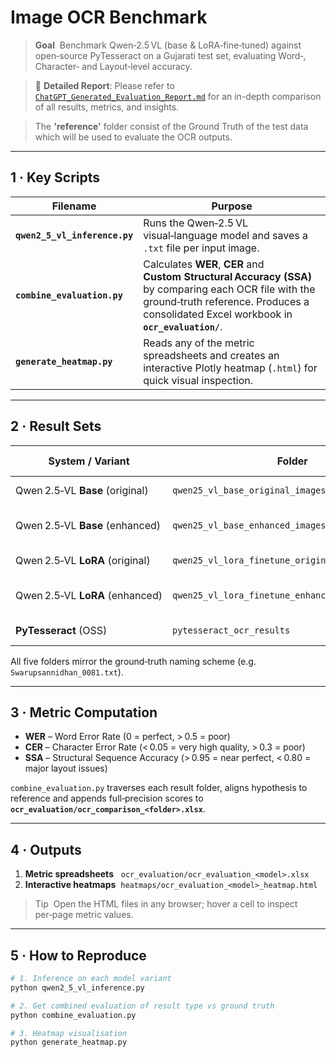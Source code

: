 # Image OCR Benchmark 

> **Goal**  Benchmark Qwen‑2.5 VL (base & LoRA‑fine‑tuned) against open‑source PyTesseract on a Gujarati test set, evaluating Word‑, Character‑ and Layout‑level accuracy.

> 📄 **Detailed Report**: Please refer to [`ChatGPT_Generated_Evaluation_Report.md`](ChatGPT_Generated_Evaluation_Report.md) for an in-depth comparison of all results, metrics, and insights.

> The **'reference'** folder consist of the Ground Truth of the test data which will be used to evaluate the OCR outputs. 

---

## 1 · Key Scripts

| Filename                      | Purpose                                                                                                                                                                                           |
| ----------------------------- | ------------------------------------------------------------------------------------------------------------------------------------------------------------------------------------------------- |
| **`qwen2_5_vl_inference.py`** | Runs the Qwen‑2.5 VL visual‑language model and saves a `.txt` file per input image.                                                                                                               |
| **`combine_evaluation.py`**   | Calculates **WER**, **CER** and **Custom Structural Accuracy (SSA)** by comparing each OCR file with the ground‑truth reference. Produces a consolidated Excel workbook in **`ocr_evaluation/`**. |
| **`generate_heatmap.py`**     | Reads any of the metric spreadsheets and creates an interactive Plotly heatmap (`.html`) for quick visual inspection.                                                                             |

---

## 2 · Result Sets

| System / Variant                | Folder                                            | Image Source        |
| ------------------------------- | ------------------------------------------------- | ------------------- |
| Qwen 2.5‑VL **Base** (original) | `qwen25_vl_base_original_images_results`          | raw images          |
| Qwen 2.5‑VL **Base** (enhanced) | `qwen25_vl_base_enhanced_images_results`          | restored / denoised |
| Qwen 2.5‑VL **LoRA** (original) | `qwen25_vl_lora_finetune_original_images_results` | raw images          |
| Qwen 2.5‑VL **LoRA** (enhanced) | `qwen25_vl_lora_finetune_enhanced_images_results` | restored / denoised |
| **PyTesseract** (OSS)           | `pytesseract_ocr_results`                         | baseline OCR        |

All five folders mirror the ground‑truth naming scheme (e.g. `Swarupsannidhan_0081.txt`).

---

## 3 · Metric Computation

* **WER** – Word Error Rate (0 = perfect, > 0.5 = poor)
* **CER** – Character Error Rate (< 0.05 = very high quality, > 0.3 = poor)
* **SSA** – Structural Sequence Accuracy (> 0.95 = near perfect, < 0.80 = major layout issues)

`combine_evaluation.py` traverses each result folder, aligns hypothesis to reference and appends full‑precision scores to **`ocr_evaluation/ocr_comparison_<folder>.xlsx`**.

---

## 4 · Outputs

1. **Metric spreadsheets**   `ocr_evaluation/ocr_evaluation_<model>.xlsx`
2. **Interactive heatmaps**  `heatmaps/ocr_evaluation_<model>_heatmap.html`

> Tip  Open the HTML files in any browser; hover a cell to inspect per‑page metric values.

---

## 5 · How to Reproduce

```bash
# 1. Inference on each model variant
python qwen2_5_vl_inference.py 

# 2. Get combined evaluation of result type vs ground truth
python combine_evaluation.py 

# 3. Heatmap visualisation
python generate_heatmap.py 
```
